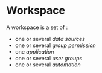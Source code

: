 # Workspace

A workspace is a set of :
* one or several *data sources*
* one or several *group permission*
* one *application*
* one or several *user groups*
* one or several *automation*
